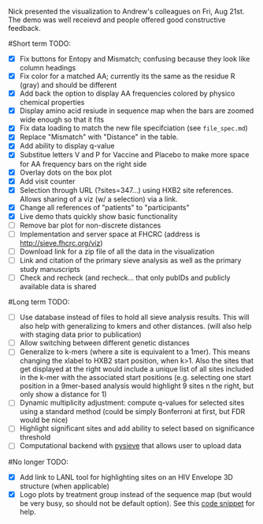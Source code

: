 Nick presented the visualization to Andrew's colleagues on Fri, Aug 21st. The demo was well receievd and people offered good constructive feedback.

#Short term TODO:
 - [x] Fix buttons for Entopy and Mismatch; confusing because they look like column headings
 - [x] Fix color for a matched AA; currently its the same as the residue R (gray) and should be different
 - [x] Add back the option to display AA frequencies colored by physico chemical properties
 - [x] Display amino acid resiude in sequence map when the bars are zoomed wide enough so that it fits
 - [x] Fix data loading to match the new file specifciation (see `file_spec.md`)
 - [x] Replace "Mismatch" with "Distance" in the table.
 - [x] Add ability to display q-value
 - [x] Substitue letters V and P for Vaccine and Placebo to make more space for AA frequency bars on the right side
 - [x] Overlay dots on the box plot
 - [x] Add visit counter
 - [x] Selection through URL (?sites=347...) using HXB2 site references. Allows sharing of a viz (w/ a selection) via a link.
 - [x] Change all references of "patients" to "participants"
 - [x] Live demo thats quickly show basic functionality
 - [ ] Remove bar plot for non-discrete distances
 - [ ] Implementation and server space at FHCRC (address is http://sieve.fhcrc.org/viz)
 - [ ] Download link for a zip file of all the data in the visualization
 - [ ] Link and citation of the primary sieve analysis as well as the primary study manuscripts
 - [ ] Check and recheck (and recheck... that only pubIDs and publicly available data is shared
 
#Long term TODO:
 - [ ] Use database instead of files to hold all sieve analysis results. This will also help with generalizing to kmers and other distances. (will also help with staging data prior to publication)
 - [ ] Allow switching between different genetic distances
 - [ ] Generalize to k-mers (where a site is equivalent to a 1mer). This means changing the xlabel to HXB2 start position, when k>1. Also the sites that get displayed at the right would include a unique list of all sites included in the k-mer with the associated start positions (e.g. selecting one start position in a 9mer-based analysis would highlight 9 sites n the right, but only show a distance for 1)
 - [ ] Dynamic multiplicity adjustment: compute q-values for selected sites using a standard method (could be simply Bonferroni at first, but FDR would be nice)
 - [ ] Highlight significant sites and add ability to select based on significance threshold
 - [ ] Computational backend with [pysieve](https://github.com/agartland/pysieve) that allows user to upload data
 
#No longer TODO:
- [x] Add link to LANL tool for highlighting sites on an HIV Envelope 3D structure (when applicable)
- [x] Logo plots by treatment group instead of the sequence map (but would be very busy, so should not be default option). See this [code snippet](http://jsfiddle.net/QcPZ9/) for help.
